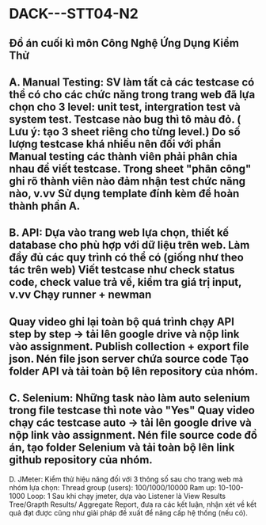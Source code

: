 # DACK---STT04-N2
Đồ án cuối kì môn Công Nghệ Ứng Dụng Kiểm Thử
----------------------------------------------
A. Manual Testing:
SV làm tất cả các testcase có thể có cho các chức năng trong trang web đã lựa chọn cho 3 level: unit test, intergration test và system test.
Testcase nào bug thì tô màu đỏ.
( Lưu ý:  tạo 3 sheet riêng cho từng level.)
Do số lượng testcase khá nhiều nên đối với phần Manual testing các thành viên phải phân chia nhau để viết testcase.
Trong sheet "phân công" ghi rõ thành viên nào đảm nhận test chức năng nào, v.vv
Sử dụng template đính kèm để hoàn thành phần A.
----------------------------------------------
B. API:
Dựa vào trang web lựa chọn, thiết kế database cho phù hợp với dữ liệu trên web.
Làm đầy đủ các quy trình có thể có (giống như theo tác trên web)
Viết testcase như check status code, check value trả về, kiểm tra giá trị input, v.vv
Chạy runner + newman 
-----------------------------------------------------
Quay video ghi lại toàn bộ quá trình chạy API step by step -> tải lên google drive và nộp link vào assignment.
Publish collection + export file json.
Nén file json server chứa source code 
Tạo folder API và tải toàn bộ lên repository của nhóm.
-----------------------------------------------------
C. Selenium:
Những task nào làm auto selenium trong file testcase thì note vào "Yes"
Quay video chạy các testcase auto -> tải lên google drive và nộp link vào assignment.
Nén file source code đồ án, tạo folder Selenium và tải toàn bộ lên  link github repository của nhóm.
-----------------------------------------------------
D. JMeter:
Kiểm thử hiệu năng đối với 3 thông số sau cho trang web mà nhóm lựa chọn:
Thread group (users): 100/1000/10000
Ram up: 10-100-1000
Loop: 1
Sau khi chạy jmeter, dựa vào Listener là View Results Tree/Grapth Results/ Aggregate Report, đưa ra các kết luận, nhận xét về kết quả đạt được cũng như giải pháp đề xuất để nâng cấp hệ thống (nếu có).
